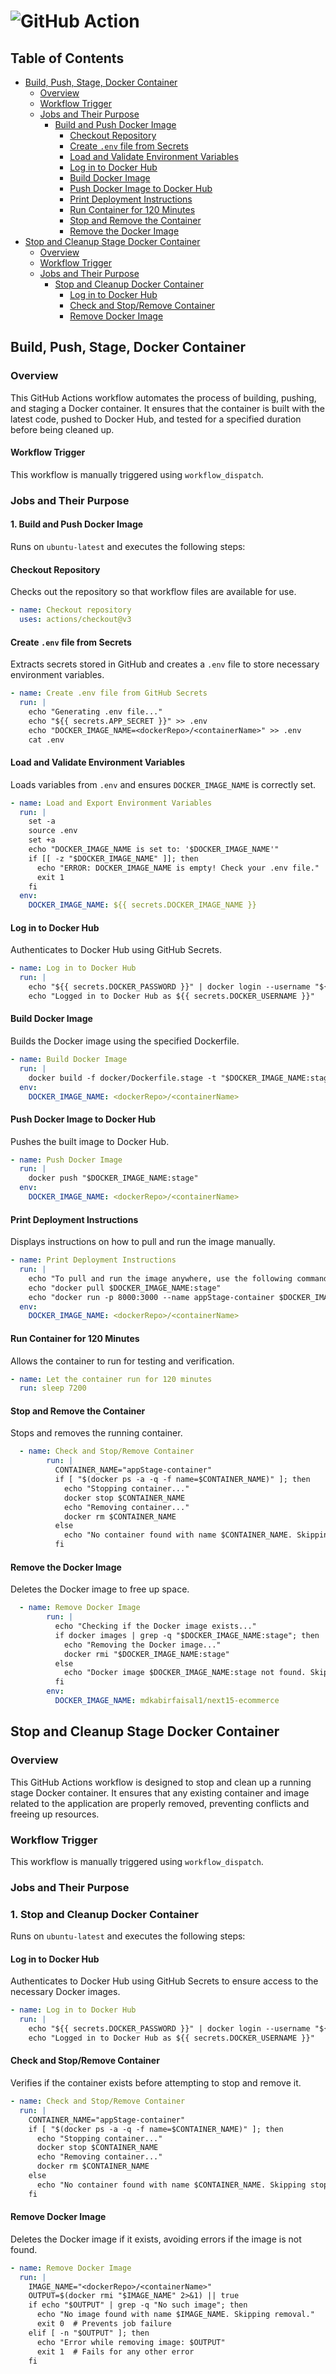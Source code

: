 # ![GitHub Action](https://img.shields.io/badge/githubaction-2D3748?style=for-the-badge&logo=github&logoColor=white)

## Table of Contents
- [Build, Push, Stage, Docker Container](#build-push-stage-docker-container)
  - [Overview](#overview)
  - [Workflow Trigger](#workflow-trigger)
  - [Jobs and Their Purpose](#jobs-and-their-purpose)
    - [Build and Push Docker Image](#1-build-and-push-docker-image)
      - [Checkout Repository](#checkout-repository)
      - [Create `.env` file from Secrets](#create-env-file-from-secrets)
      - [Load and Validate Environment Variables](#load-and-validate-environment-variables)
      - [Log in to Docker Hub](#log-in-to-docker-hub)
      - [Build Docker Image](#build-docker-image)
      - [Push Docker Image to Docker Hub](#push-docker-image-to-docker-hub)
      - [Print Deployment Instructions](#print-deployment-instructions)
      - [Run Container for 120 Minutes](#run-container-for-120-minutes)
      - [Stop and Remove the Container](#stop-and-remove-the-container)
      - [Remove the Docker Image](#remove-the-docker-image)
- [Stop and Cleanup Stage Docker Container](#stop-and-cleanup-stage-docker-container)
  - [Overview](#overview-1)
  - [Workflow Trigger](#workflow-trigger-1)
  - [Jobs and Their Purpose](#jobs-and-their-purpose-1)
    - [Stop and Cleanup Docker Container](#1-stop-and-cleanup-docker-container)
      - [Log in to Docker Hub](#log-in-to-docker-hub-1)
      - [Check and Stop/Remove Container](#check-and-stopremove-container)
      - [Remove Docker Image](#remove-docker-image)

## Build, Push, Stage, Docker Container

### Overview
This GitHub Actions workflow automates the process of building, pushing, and staging a Docker container. It ensures that the container is built with the latest code, pushed to Docker Hub, and tested for a specified duration before being cleaned up.

#### Workflow Trigger
This workflow is manually triggered using `workflow_dispatch`.

### Jobs and Their Purpose

#### 1. **Build and Push Docker Image**
Runs on `ubuntu-latest` and executes the following steps:

#### **Checkout Repository**
Checks out the repository so that workflow files are available for use.
```yaml
- name: Checkout repository
  uses: actions/checkout@v3
```

#### **Create `.env` file from Secrets**
Extracts secrets stored in GitHub and creates a `.env` file to store necessary environment variables.
```yaml
- name: Create .env file from GitHub Secrets
  run: |
    echo "Generating .env file..."
    echo "${{ secrets.APP_SECRET }}" >> .env
    echo "DOCKER_IMAGE_NAME=<dockerRepo>/<containerName>" >> .env
    cat .env
```

#### **Load and Validate Environment Variables**
Loads variables from `.env` and ensures `DOCKER_IMAGE_NAME` is correctly set.
```yaml
- name: Load and Export Environment Variables
  run: |
    set -a
    source .env
    set +a
    echo "DOCKER_IMAGE_NAME is set to: '$DOCKER_IMAGE_NAME'"
    if [[ -z "$DOCKER_IMAGE_NAME" ]]; then
      echo "ERROR: DOCKER_IMAGE_NAME is empty! Check your .env file."
      exit 1
    fi
  env:
    DOCKER_IMAGE_NAME: ${{ secrets.DOCKER_IMAGE_NAME }}
```

#### **Log in to Docker Hub**
Authenticates to Docker Hub using GitHub Secrets.
```yaml
- name: Log in to Docker Hub
  run: |
    echo "${{ secrets.DOCKER_PASSWORD }}" | docker login --username "${{ secrets.DOCKER_USERNAME }}" --password-stdin
    echo "Logged in to Docker Hub as ${{ secrets.DOCKER_USERNAME }}"
```

#### **Build Docker Image**
Builds the Docker image using the specified Dockerfile.
```yaml
- name: Build Docker Image
  run: |
    docker build -f docker/Dockerfile.stage -t "$DOCKER_IMAGE_NAME:stage" .
  env:
    DOCKER_IMAGE_NAME: <dockerRepo>/<containerName>
```

#### **Push Docker Image to Docker Hub**
Pushes the built image to Docker Hub.
```yaml
- name: Push Docker Image
  run: |
    docker push "$DOCKER_IMAGE_NAME:stage"
  env:
    DOCKER_IMAGE_NAME: <dockerRepo>/<containerName>
```

#### **Print Deployment Instructions**
Displays instructions on how to pull and run the image manually.
```yaml
- name: Print Deployment Instructions
  run: |
    echo "To pull and run the image anywhere, use the following commands:"
    echo "docker pull $DOCKER_IMAGE_NAME:stage"
    echo "docker run -p 8000:3000 --name appStage-container $DOCKER_IMAGE_NAME:stage"
  env:
    DOCKER_IMAGE_NAME: <dockerRepo>/<containerName>
```

#### **Run Container for 120 Minutes**
Allows the container to run for testing and verification.
```yaml
- name: Let the container run for 120 minutes
  run: sleep 7200
```

#### **Stop and Remove the Container**
Stops and removes the running container.
```yaml
  - name: Check and Stop/Remove Container
        run: |
          CONTAINER_NAME="appStage-container"
          if [ "$(docker ps -a -q -f name=$CONTAINER_NAME)" ]; then
            echo "Stopping container..."
            docker stop $CONTAINER_NAME
            echo "Removing container..."
            docker rm $CONTAINER_NAME
          else
            echo "No container found with name $CONTAINER_NAME. Skipping stop and remove."
          fi
```

#### **Remove the Docker Image**
Deletes the Docker image to free up space.
```yaml
  - name: Remove Docker Image
        run: |
          echo "Checking if the Docker image exists..."
          if docker images | grep -q "$DOCKER_IMAGE_NAME:stage"; then
            echo "Removing the Docker image..."
            docker rmi "$DOCKER_IMAGE_NAME:stage"
          else
            echo "Docker image $DOCKER_IMAGE_NAME:stage not found. Skipping removal."
          fi
        env:
          DOCKER_IMAGE_NAME: mdkabirfaisal1/next15-ecommerce
```

## Stop and Cleanup Stage Docker Container

### Overview
This GitHub Actions workflow is designed to stop and clean up a running stage Docker container. It ensures that any existing container and image related to the application are properly removed, preventing conflicts and freeing up resources.

### Workflow Trigger
This workflow is manually triggered using `workflow_dispatch`.

### Jobs and Their Purpose

### 1. **Stop and Cleanup Docker Container**
Runs on `ubuntu-latest` and executes the following steps:

#### **Log in to Docker Hub**
Authenticates to Docker Hub using GitHub Secrets to ensure access to the necessary Docker images.
```yaml
- name: Log in to Docker Hub
  run: |
    echo "${{ secrets.DOCKER_PASSWORD }}" | docker login --username "${{ secrets.DOCKER_USERNAME }}" --password-stdin
    echo "Logged in to Docker Hub as ${{ secrets.DOCKER_USERNAME }}"
```

#### **Check and Stop/Remove Container**
Verifies if the container exists before attempting to stop and remove it.
```yaml
- name: Check and Stop/Remove Container
  run: |
    CONTAINER_NAME="appStage-container"
    if [ "$(docker ps -a -q -f name=$CONTAINER_NAME)" ]; then
      echo "Stopping container..."
      docker stop $CONTAINER_NAME
      echo "Removing container..."
      docker rm $CONTAINER_NAME
    else
      echo "No container found with name $CONTAINER_NAME. Skipping stop and remove."
    fi
```

#### **Remove Docker Image**
Deletes the Docker image if it exists, avoiding errors if the image is not found.
```yaml
- name: Remove Docker Image
  run: |
    IMAGE_NAME="<dockerRepo>/<containerName>"
    OUTPUT=$(docker rmi "$IMAGE_NAME" 2>&1) || true
    if echo "$OUTPUT" | grep -q "No such image"; then
      echo "No image found with name $IMAGE_NAME. Skipping removal."
      exit 0  # Prevents job failure
    elif [ -n "$OUTPUT" ]; then
      echo "Error while removing image: $OUTPUT"
      exit 1  # Fails for any other error
    fi
```
